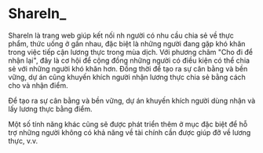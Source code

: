 # ShareIn_

ShareIn là trang web giúp kết nối nh người có nhu cầu chia sẻ về thực phẩm, thức uống ở gần nhau, đặc biệt là những người đang gặp khó khăn trong việc tiếp cận lương thực trong mùa dịch. Với phương châm "Cho đi để nhận lại", đây là cơ hội để cộng đồng những người có điều kiện có thể chia sẻ với những người khó khăn hơn. Đồng thời để tạo ra sự cân bằng và bền vững, dự án cũng khuyến khích người nhận lương thực chia sẻ bằng cách cho và nhận điểm.

Để tạo ra sự cân bằng và bền vững, dự án khuyến khích người dùng nhận và lấy lương thực bằng điểm.

Một số tính năng khác cũng sẽ được phát triển thêm ở mục đặc biệt để hỗ trợ những người không có khả năng về tài chính cần được giúp đỡ về lương thực, v.v.
